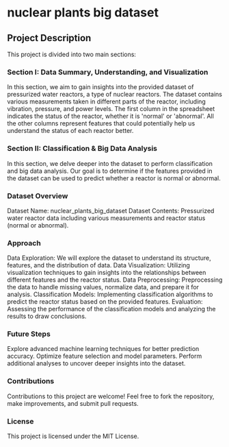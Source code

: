 # nuclear plants big dataset
## Project Description

This project is divided into two main sections:
### Section I: Data Summary, Understanding, and Visualization

In this section, we aim to gain insights into the provided dataset of pressurized water reactors, a type of nuclear reactors. The dataset contains various measurements taken in different parts of the reactor, including vibration, pressure, and power levels. The first column in the spreadsheet indicates the status of the reactor, whether it is 'normal' or 'abnormal'. All the other columns represent features that could potentially help us understand the status of each reactor better.

### Section II: Classification & Big Data Analysis

In this section, we delve deeper into the dataset to perform classification and big data analysis. Our goal is to determine if the features provided in the dataset can be used to predict whether a reactor is normal or abnormal.
### Dataset Overview

  Dataset Name: nuclear_plants_big_dataset
  Dataset Contents: Pressurized water reactor data including various measurements and reactor status (normal or abnormal).

### Approach

  Data Exploration: We will explore the dataset to understand its structure, features, and the distribution of data.
  Data Visualization: Utilizing visualization techniques to gain insights into the relationships between different features and the reactor status.
  Data Preprocessing: Preprocessing the data to handle missing values, normalize data, and prepare it for analysis.
  Classification Models: Implementing classification algorithms to predict the reactor status based on the provided features.
  Evaluation: Assessing the performance of the classification models and analyzing the results to draw conclusions.

### Future Steps

  Explore advanced machine learning techniques for better prediction accuracy.
  Optimize feature selection and model parameters.
  Perform additional analyses to uncover deeper insights into the dataset.

### Contributions

Contributions to this project are welcome! Feel free to fork the repository, make improvements, and submit pull requests.

### License

This project is licensed under the MIT License.
